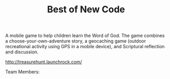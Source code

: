 ﻿---
title: Best of New Code
intro: Treasure Hunt
---
A mobile game to help children learn the Word of God. The game combines a choose-your-own-adventure story, a geocaching game (outdoor recreational activity using GPS in a mobile device), and Scriptural reflection and discussion.

http://treasurehunt.launchrock.com/

Team Members:


